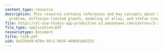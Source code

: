 ```yaml
---
content_type: resource
description: This resource contains references and key concepts about moving-boundary
  problem, diffusion-limited growth, modeling of alloy, and stefan conditions.
file: https://ol-ocw-studio-app-production.s3.amazonaws.com/courses/3-21-kinetic-processes-in-materials-spring-2006/5e27b9d9670a95c1992449d601e85233_ls26.pdf
file_type: application/pdf
resourcetype: Document
title: ls26.pdf
uid: 5e27b9d9-670a-95c1-9924-49d601e85233
---
```


